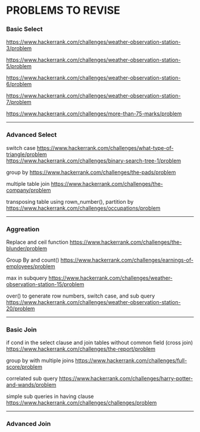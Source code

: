 # PROBLEMS TO REVISE

### Basic Select


https://www.hackerrank.com/challenges/weather-observation-station-3/problem

https://www.hackerrank.com/challenges/weather-observation-station-5/problem

https://www.hackerrank.com/challenges/weather-observation-station-6/problem

https://www.hackerrank.com/challenges/weather-observation-station-7/problem 

https://www.hackerrank.com/challenges/more-than-75-marks/problem

-------

### Advanced Select


switch case https://www.hackerrank.com/challenges/what-type-of-triangle/problem
<br> https://www.hackerrank.com/challenges/binary-search-tree-1/problem 

group by https://www.hackerrank.com/challenges/the-pads/problem

multiple table join https://www.hackerrank.com/challenges/the-company/problem 

transposing table using rown_number(), partition by 
https://www.hackerrank.com/challenges/occupations/problem 

----------
### Aggreation


Replace and ceil function https://www.hackerrank.com/challenges/the-blunder/problem

Group By and count() https://www.hackerrank.com/challenges/earnings-of-employees/problem

max in subquery https://www.hackerrank.com/challenges/weather-observation-station-15/problem

over() to generate row numbers, switch case, and sub query https://www.hackerrank.com/challenges/weather-observation-station-20/problem

-------

### Basic Join


if cond in the select clause and join tables without common field (cross join)
https://www.hackerrank.com/challenges/the-report/problem

group by with multiple joins
https://www.hackerrank.com/challenges/full-score/problem

correlated sub query
https://www.hackerrank.com/challenges/harry-potter-and-wands/problem

simple sub queries in having clause
https://www.hackerrank.com/challenges/challenges/problem

--------

### Advanced Join















